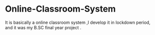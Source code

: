 # Online-Classroom-System
It is basically a online classroom system ,I develop it in lockdown period, and it was my B.SC final year project .

